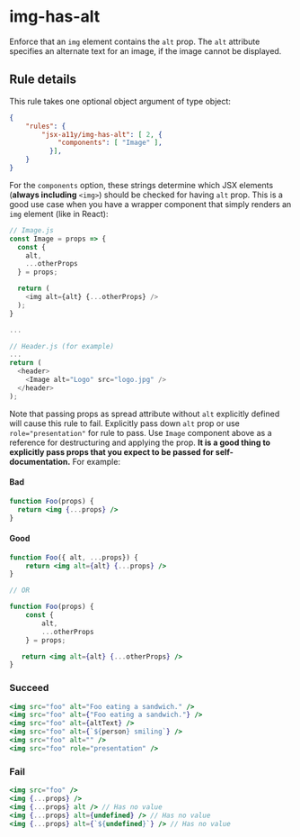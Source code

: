 # img-has-alt

Enforce that an `img` element contains the `alt` prop. The `alt` attribute specifies an alternate text for an image, if the image cannot be displayed.

## Rule details

This rule takes one optional object argument of type object:

```json
{
    "rules": {
        "jsx-a11y/img-has-alt": [ 2, {
            "components": [ "Image" ],
          }],
    }
}
```

For the `components` option, these strings determine which JSX elements (**always including** `<img>`) should be checked for having `alt` prop. This is a good use case when you have a wrapper component that simply renders an `img` element (like in React):

```js
// Image.js
const Image = props => {
  const {
    alt,
    ...otherProps
  } = props;

  return (
    <img alt={alt} {...otherProps} />
  );
}

...

// Header.js (for example)
...
return (
  <header>
    <Image alt="Logo" src="logo.jpg" />
  </header>
);
```

Note that passing props as spread attribute without `alt` explicitly defined will cause this rule to fail. Explicitly pass down `alt` prop or use `role="presentation"` for rule to pass. Use `Image` component above as a reference for destructuring and applying the prop. **It is a good thing to explicitly pass props that you expect to be passed for self-documentation.** For example:

#### Bad
```jsx
function Foo(props) {
  return <img {...props} />
}
```

#### Good
```jsx
function Foo({ alt, ...props}) {
    return <img alt={alt} {...props} />
}

// OR

function Foo(props) {
    const {
        alt,
        ...otherProps
    } = props;

   return <img alt={alt} {...otherProps} />
}
```

### Succeed
```jsx
<img src="foo" alt="Foo eating a sandwich." />
<img src="foo" alt={"Foo eating a sandwich."} />
<img src="foo" alt={altText} />
<img src="foo" alt={`${person} smiling`} />
<img src="foo" alt="" />
<img src="foo" role="presentation" />
```

### Fail
```jsx
<img src="foo" />
<img {...props} />
<img {...props} alt /> // Has no value
<img {...props} alt={undefined} /> // Has no value
<img {...props} alt={`${undefined}`} /> // Has no value
```

